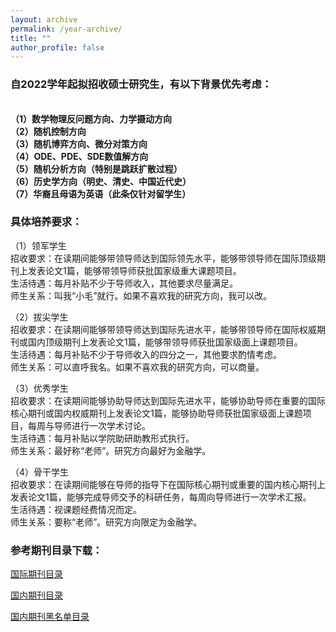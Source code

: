 ```yaml
---
layout: archive
permalink: /year-archive/
title: ""
author_profile: false
---
```


### 自2022学年起拟招收硕士研究生，有以下背景优先考虑：
<br><strong>（1）数学物理反问题方向、力学摄动方向</strong>
<br><strong>（2）随机控制方向</strong>
<br><strong>（3）随机博弈方向、微分对策方向</strong>
<br><strong>（4）ODE、PDE、SDE数值解方向</strong>
<br><strong>（5）随机分析方向（特别是跳跃扩散过程）</strong>
<br><strong>（6）历史学方向（明史、清史、中国近代史）</strong>
<br><strong>（7）华裔且母语为英语（此条仅针对留学生）</strong>

### 具体培养要求：

（1）领军学生
<br>招收要求：在读期间能够带领导师达到国际领先水平，能够带领导师在国际顶级期刊上发表论文1篇，能够带领导师获批国家级重大课题项目。
<br>生活待遇：每月补贴不少于导师收入，其他要求尽量满足。
<br>师生关系：叫我“小毛”就行。如果不喜欢我的研究方向，我可以改。

（2）拔尖学生
<br>招收要求：在读期间能够带领导师达到国际先进水平，能够带领导师在国际权威期刊或国内顶级期刊上发表论文1篇，能够带领导师获批国家级面上课题项目。
<br>生活待遇：每月补贴不少于导师收入的四分之一，其他要求酌情考虑。
<br>师生关系：可以直呼我名。如果不喜欢我的研究方向，可以商量。

（3）优秀学生
<br>招收要求：在读期间能够协助导师达到国际先进水平，能够协助导师在重要的国际核心期刊或国内权威期刊上发表论文1篇，能够协助导师获批国家级面上课题项目，每周与导师进行一次学术讨论。
<br>生活待遇：每月补贴以学院助研助教形式执行。
<br>师生关系：最好称“老师”。研究方向最好为金融学。

（4）骨干学生
<br>招收要求：在读期间能够在导师的指导下在国际核心期刊或重要的国内核心期刊上发表论文1篇，能够完成导师交予的科研任务，每周向导师进行一次学术汇报。
<br>生活待遇：视课题经费情况而定。
<br>师生关系：要称“老师”。研究方向限定为金融学。

### 参考期刊目录下载：

[国际期刊目录](https://jie-mao.github.io/files/file1.pdf)

[国内期刊目录](https://jie-mao.github.io/files/file2.pdf)

[国内期刊黑名单目录](https://jie-mao.github.io/files/file3.pdf)